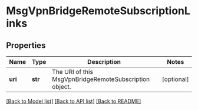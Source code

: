 # MsgVpnBridgeRemoteSubscriptionLinks

## Properties
Name | Type | Description | Notes
------------ | ------------- | ------------- | -------------
**uri** | **str** | The URI of this MsgVpnBridgeRemoteSubscription object. | [optional] 

[[Back to Model list]](../README.md#documentation-for-models) [[Back to API list]](../README.md#documentation-for-api-endpoints) [[Back to README]](../README.md)


